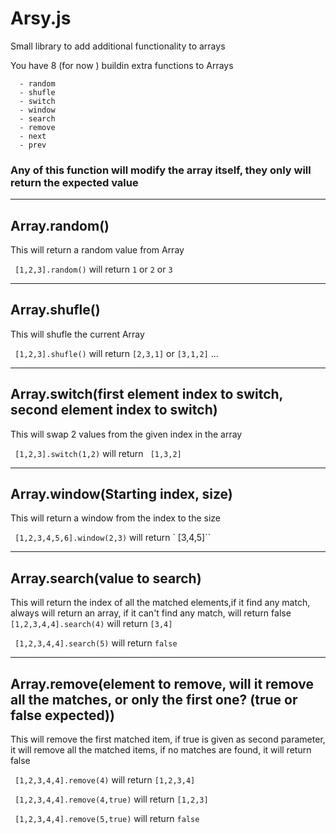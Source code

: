 # Arsy.js
Small library to add additional functionality to arrays

You have 8 (for now ) buildin extra functions to Arrays
```
  - random
  - shufle
  - switch
  - window
  - search
  - remove
  - next
  - prev
```

### Any of this function will modify the array itself, they only will return the expected value

 ___________________________________________________________
## Array.random()

  This will return a random value from Array

  ``  [1,2,3].random() `` will return ``1`` or ``2`` or ``3``

  ___________________________________________________________
  ## Array.shufle()

  This will shufle the current Array

  ``  [1,2,3].shufle() `` will return ``[2,3,1]`` or ``[3,1,2]`` ...

  ___________________________________________________________
  ## Array.switch(first element index to switch, second element index to switch)

  This will swap 2 values from the given index in the array

  ``  [1,2,3].switch(1,2) `` will return `` [1,3,2]``


  ___________________________________________________________
  ## Array.window(Starting index, size)

  This will return a window from the index to the size

  ``  [1,2,3,4,5,6].window(2,3) `` will return ` [3,4,5]``

  ___________________________________________________________
  ## Array.search(value to search)

  This will return the index of all the matched elements,if it find any match, always will return an array, if it can't find any match, will return false
  ``  [1,2,3,4,4].search(4) `` will return ``[3,4]``

  ``  [1,2,3,4,4].search(5) `` will return ``false``

   ___________________________________________________________
  ## Array.remove(element to remove, will it remove all the matches, or only the first one? (true or false expected))

  This will remove the first matched item, if true is given as second parameter, it will remove all the matched items, if no matches are found, it will return false

  ``  [1,2,3,4,4].remove(4) `` will return ``[1,2,3,4]``

  ``  [1,2,3,4,4].remove(4,true) `` will return ``[1,2,3]``

  ``  [1,2,3,4,4].remove(5,true) `` will return ``false``
